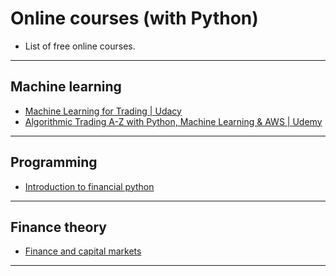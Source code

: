 # Online courses (with Python)
- List of free online courses.
***

## Machine learning
- [Machine Learning for Trading | Udacy](https://www.udacity.com/course/machine-learning-for-trading--ud501)
- [Algorithmic Trading A-Z with Python, Machine Learning & AWS | Udemy](https://www.udemy.com/course/algorithmic-trading-with-python-and-machine-learning/?utm_source=adwords&utm_medium=udemyads&utm_campaign=Python_v.PROF_la.EN_cc.UK_ti.7380&utm_content=deal4584&utm_term=_._ag_73899892513_._ad_532713166711_._kw__._de_c_._dm__._pl__._ti_dsa-774930046209_._li_9045312_._pd__._&matchtype=&gclid=Cj0KCQjw6_CYBhDjARIsABnuSzpIr2wUYv3Q3O947CHUGGbET3vuV8xFS59lX5pE9ipqbaTV8GziuWQaAqiCEALw_wcB)
***

## Programming
- [Introduction to financial python](https://www.quantconnect.com/learning/articles/)
***

## Finance theory
- [Finance and capital markets](https://www.khanacademy.org/economics-finance-domain/core-finance)
***
